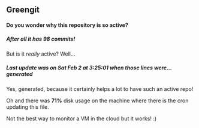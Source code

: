 ## Greengit

#### Do you wonder why this repository is so active?

##### After all it has 98 commits!

But is it *really* active? Well...

##### Last update was on Sat Feb 2 at 3:25:01 when those lines were... generated

Yes, generated, because it certainly helps a lot to have such an active repo!

Oh and there was **71%** disk usage on the machine
where there is the cron updating this file.

Not the best way to monitor a VM in the cloud but it works! :)
